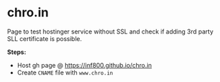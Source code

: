 # chro.in

Page to test hostinger service without SSL and check if adding 3rd party SLL certificate is possible.

**Steps:** 

- Host gh page @ https://inf800.github.io/chro.in
- Create `CNAME` file with `www.chro.in`
